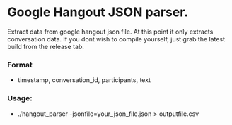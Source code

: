 # Google Hangout JSON parser.
Extract data from google hangout json file. At this point it only extracts
conversation data. If you dont wish to compile yourself, just grab the latest build from
the release tab.
### Format
* timestamp, conversation_id, participants, text
### Usage:
* ./hangout_parser -jsonfile=your_json_file.json > outputfile.csv


